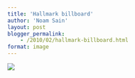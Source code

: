 ```yaml
---
title: 'Hallmark billboard'
author: 'Noam Sain'
layout: post
blogger_permalink:
    - /2010/02/hallmark-billboard.html
format: image
---
```


[![](http://2.bp.blogspot.com/_8aN4krk1nsk/S231uIAqcyI/AAAAAAAAAWc/rFsUCvSlSI8/s400/image-4.jpg)](http://2.bp.blogspot.com/_8aN4krk1nsk/S231uIAqcyI/AAAAAAAAAWc/rFsUCvSlSI8/s1600-h/image-4.jpg)